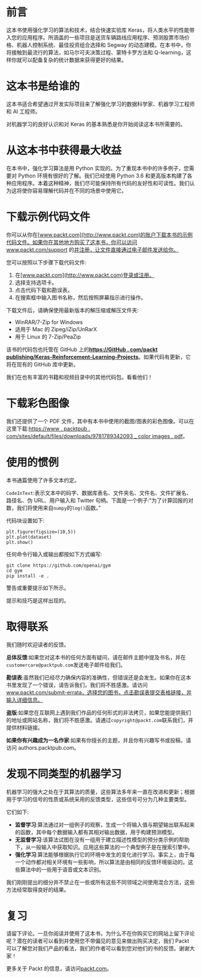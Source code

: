 

# 前言

这本书使用强化学习的算法和技术，结合快速实验库 Keras，将人类水平的性能带入您的应用程序。所涵盖的一些项目是送货车辆路线应用程序、预测股票市场价格、机器人控制系统、最佳投资组合选择和 Segway 的动态建模。在本书中，你将接触到最流行的算法，如马尔可夫决策过程、蒙特卡罗方法和 Q-learning，这样你就可以配备复杂的统计数据来获得更好的结果。



# 这本书是给谁的

这本书适合希望通过开发实际项目来了解强化学习的数据科学家、机器学习工程师和 AI 工程师。

对机器学习的良好认识和对 Keras 的基本熟悉是你开始阅读这本书所需要的。



# 从这本书中获得最大收益

在本书中，强化学习算法是用 Python 实现的。为了重现本书中的许多例子，您需要对 Python 环境有很好的了解。我们已经使用 Python 3.6 和更高版本构建了各种应用程序。本着这种精神，我们尽可能保持所有代码的友好性和可读性。我们认为这将使你容易理解代码并在不同的场景中使用它。



# 下载示例代码文件

你可以从你在[www.packt.com](http://www.packt.com)的账户下载本书的示例代码文件。如果你在其他地方购买了这本书，你可以访问 www.packt.com/support 的[并注册，让文件直接通过电子邮件发送给你。](http://www.packt.com/support)

您可以按照以下步骤下载代码文件:

1.  在[www.packt.com](http://www.packt.com)登录或注册。
2.  选择支持选项卡。
3.  点击代码下载和勘误表。
4.  在搜索框中输入图书名称，然后按照屏幕指示进行操作。

下载文件后，请确保使用最新版本的解压缩或解压文件夹:

*   WinRAR/7-Zip for Windows
*   适用于 Mac 的 Zipeg/iZip/UnRarX
*   用于 Linux 的 7-Zip/PeaZip

该书的代码包也托管在 GitHub 上的[**https://GitHub . com/packt publishing/Keras-Reinforcement-Learning-Projects**](https://github.com/PacktPublishing/Keras-Reinforcement-Learning-Projects)。如果代码有更新，它将在现有的 GitHub 库中更新。

我们在也有丰富的书籍和视频目录中的其他代码包。看看他们！



# 下载彩色图像

我们还提供了一个 PDF 文件，其中有本书中使用的截图/图表的彩色图像。可以在这里下载:[https://www . packtpub . com/sites/default/files/downloads/9781789342093 _ color images . pdf](_ColorImages.pdf)。



# 使用的惯例

本书通篇使用了许多文本约定。

`CodeInText`:表示文本中的码字、数据库表名、文件夹名、文件名、文件扩展名、路径名、伪 URL、用户输入和 Twitter 句柄。下面是一个例子:“为了计算回报的对数，我们将使用来自`numpy`的`log()`函数。”

代码块设置如下:

```
plt.figure(figsize=(10,5))
plt.plot(dataset)
plt.show()
```

任何命令行输入或输出都按如下方式编写:

```
git clone https://github.com/openai/gym
cd gym
pip install -e .
```

警告或重要提示如下所示。

提示和技巧是这样出现的。



# 取得联系

我们随时欢迎读者的反馈。

**总体反馈**:如果您对这本书的任何方面有疑问，请在邮件主题中提及书名，并在`customercare@packtpub.com`发送电子邮件给我们。

**勘误表**:虽然我们已经尽力确保内容的准确性，但错误还是会发生。如果你在这本书里发现了一个错误，请告诉我们，我们将不胜感激。请访问 www.packt.com/submit-errata，选择您的图书，点击勘误表提交表格链接，并输入详细信息。

**盗版**:如果您在互联网上遇到我们作品的任何形式的非法拷贝，如果您能提供我们的地址或网站名称，我们将不胜感激。请通过`copyright@packt.com`联系我们，并提供材料链接。

**如果你有兴趣成为一名作家**:如果有你擅长的主题，并且你有兴趣写书或投稿，请访问 authors.packtpub.com。



# 发现不同类型的机器学习

机器学习的强大之处在于其算法的质量，这些算法多年来一直在改进和更新；根据用于学习的信号的性质或系统采用的反馈类型，这些信号可分为几种主要类型。

它们如下:

*   **监督学习**:算法通过对一组例子的观察，生成一个将输入值与期望输出联系起来的函数，其中每个数据输入都有其相对输出数据，用于构建预测模型。
*   **无监督学习**:该算法试图在没有一组用于建立描述性模型的预分类示例的帮助下，从一般输入中获取知识。应用这些算法的一个典型例子是在搜索引擎中。
*   **强化学习**:算法能够根据执行它的环境中发生的变化进行学习。事实上，由于每一个动作都对相关环境有一些影响，所以算法是由相同的反馈环境驱动的。这些算法中的一些用于语音或文本识别。

我们刚刚提出的细分并不禁止在一些或所有这些不同领域之间使用混合方法，这些方法经常取得良好的结果。



# 复习

请留下评论。一旦你阅读并使用了这本书，为什么不在你购买它的网站上留下评论呢？潜在的读者可以看到并使用您不带偏见的意见来做出购买决定，我们 Packt 可以了解您对我们产品的看法，我们的作者可以看到您对他们的书的反馈。谢谢大家！

更多关于 Packt 的信息，请访问[packt.com](http://www.packt.com/)。